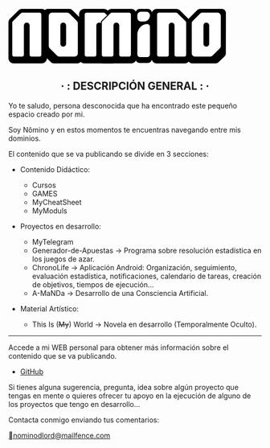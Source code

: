 ![Logo](img/Logo.svg)

## <span style="display: block; text-align: center;"> · : DESCRIPCIÓN GENERAL : · </span>

Yo te saludo, persona desconocida que ha encontrado este pequeño espacio creado por mi.

Soy Nômino y en estos momentos te encuentras navegando entre mis dominios.

El contenido que se va publicando se divide en 3 secciones:

- Contenido Didáctico:

	- Cursos
	- GAMES
	- MyCheatSheet
	- MyModuls

- Proyectos en desarrollo:

	- MyTelegram
	- Generador-de-Apuestas → Programa sobre resolución estadística en los juegos de azar.
	- ChronoLife → Aplicación Android: Organización, seguimiento, evaluación estadística, notificaciones, calendario de tareas, creación de objetivos, tiempos de ejecución...
	- A-MaNDa → Desarrollo de una Consciencia Artificial.

- Material Artístico:

	- This Is (~~My~~) World → Novela en desarrollo (Temporalmente Oculto).

***

Accede a mi WEB personal para obtener más información sobre el contenido que se va publicando.

- [GitHub](https://nominodlord.github.io)


Si tienes alguna sugerencia, pregunta, idea sobre algún proyecto que tengas en mente o quieres ofrecer tu apoyo en la ejecución de alguno de los proyectos que tengo en desarrollo...

Contacta conmigo enviando tus comentarios:

[nominodlord@mailfence.com](nominodlord@mailfence.com)
